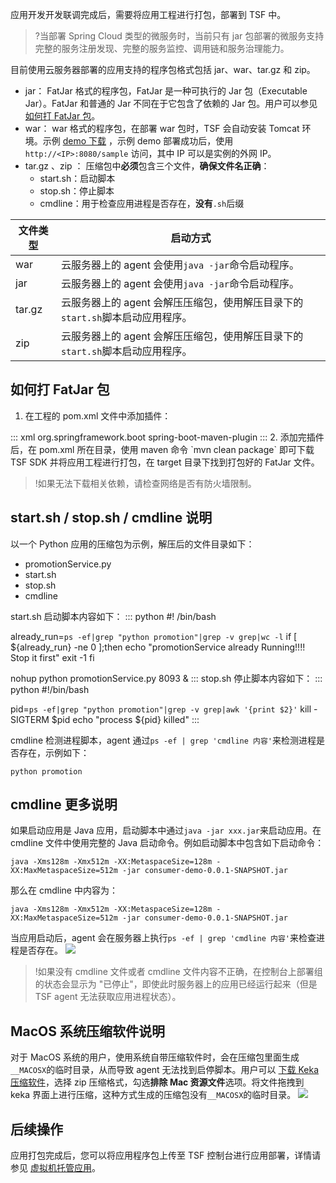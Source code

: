 应用开发开发联调完成后，需要将应用工程进行打包，部署到 TSF 中。

>?当部署 Spring Cloud 类型的微服务时，当前只有 jar 包部署的微服务支持完整的服务注册发现、完整的服务监控、调用链和服务治理能力。

目前使用云服务器部署的应用支持的程序包格式包括  jar、war、tar.gz 和 zip。
- jar： FatJar 格式的程序包，FatJar 是一种可执行的 Jar 包（Executable Jar）。FatJar 和普通的 Jar 不同在于它包含了依赖的 Jar 包。用户可以参见 [如何打 FatJar 包](#FatJar)。
- war： war 格式的程序包，在部署 war 包时，TSF 会自动安装 Tomcat 环境。示例 [demo 下载](https://alon-deployment-gz-1257356411.cos.ap-guangzhou.myqcloud.com/sample.war) ，示例 demo 部署成功后，使用 `http://<IP>:8080/sample` 访问，其中 IP 可以是实例的外网 IP。
- tar.gz 、zip ： 压缩包中**必须**包含三个文件，**确保文件名正确**：
  - start.sh：启动脚本
  - stop.sh：停止脚本
  - cmdline：用于检查应用进程是否存在，**没有**`.sh`后缀

| 文件类型 | 启动方式                                                     |
| -------- | ------------------------------------------------------------ |
| war      | 云服务器上的 agent 会使用`java -jar`命令启动程序。           |
| jar      | 云服务器上的 agent 会使用`java -jar`命令启动程序。           |
| tar.gz   | 云服务器上的 agent 会解压压缩包，使用解压目录下的`start.sh`脚本启动应用程序。 |
| zip      | 云服务器上的 agent 会解压压缩包，使用解压目录下的`start.sh`脚本启动应用程序。 |





[](id:FatJar)
##  如何打 FatJar 包

1. 在工程的 pom.xml 文件中添加插件：
<dx-codeblock>
:::  xml
<build>
	<plugins>
		<plugin>
			<groupId>org.springframework.boot</groupId>
			<artifactId>spring-boot-maven-plugin</artifactId>
		</plugin>
	</plugins>
</build>
:::
</dx-codeblock>
2. 添加完插件后，在 pom.xml 所在目录，使用 maven 命令 `mvn clean package` 即可下载 TSF SDK 并将应用工程进行打包，在 target 目录下找到打包好的 FatJar 文件。

> !如果无法下载相关依赖，请检查网络是否有防火墙限制。





## start.sh / stop.sh / cmdline 说明

以一个 Python 应用的压缩包为示例，解压后的文件目录如下：
- promotionService.py
- start.sh
- stop.sh 
- cmdline

start.sh 启动脚本内容如下：
<dx-codeblock>
:::  python
#! /bin/bash

already_run=`ps -ef|grep "python promotion"|grep -v grep|wc -l`
if [ ${already_run} -ne 0 ];then
	echo "promotionService already Running!!!! Stop it first"
	exit -1
fi

nohup python promotionService.py 8093 &
:::
</dx-codeblock>
stop.sh 停止脚本内容如下：
<dx-codeblock>
:::  python
#!/bin/bash

pid=`ps -ef|grep "python promotion"|grep -v grep|awk '{print $2}'`
kill -SIGTERM $pid
echo "process ${pid} killed"
:::
</dx-codeblock>

cmdline 检测进程脚本，agent 通过`ps -ef | grep 'cmdline 内容'`来检测进程是否存在，示例如下：
```
python promotion
```

## cmdline 更多说明
如果启动应用是 Java 应用，启动脚本中通过`java -jar xxx.jar`来启动应用。在 cmdline 文件中使用完整的 Java 启动命令。例如启动脚本中包含如下启动命令：
```
java -Xms128m -Xmx512m -XX:MetaspaceSize=128m -XX:MaxMetaspaceSize=512m -jar consumer-demo-0.0.1-SNAPSHOT.jar
```
那么在 cmdline 中内容为：
```
java -Xms128m -Xmx512m -XX:MetaspaceSize=128m -XX:MaxMetaspaceSize=512m -jar consumer-demo-0.0.1-SNAPSHOT.jar
```
当应用启动后，agent 会在服务器上执行`ps -ef | grep 'cmdline 内容'`来检查进程是否存在。
![](https://main.qcloudimg.com/raw/d13fea5b8c7c59b091bfca894c9eadaa.png)
> !如果没有 cmdline 文件或者 cmdline 文件内容不正确，在控制台上部署组的状态会显示为 "已停止"，即使此时服务器上的应用已经运行起来（但是 TSF agent 无法获取应用进程状态）。



## MacOS 系统压缩软件说明
对于 MacOS 系统的用户，使用系统自带压缩软件时，会在压缩包里面生成`__MACOSX`的临时目录，从而导致 agent 无法找到启停脚本。用户可以 [下载 Keka 压缩软件](https://www.keka.io/)，选择 zip 压缩格式，勾选**排除 Mac 资源文件**选项。将文件拖拽到 keka 界面上进行压缩，这种方式生成的压缩包没有`__MACOSX`的临时目录。
![](https://main.qcloudimg.com/raw/55dd0e931b437bf058fbdb83e55a32cf.png)





## 后续操作

应用打包完成后，您可以将应用程序包上传至 TSF 控制台进行应用部署，详情请参见 [虚拟机托管应用](https://cloud.tencent.com/document/product/649/73933)。


